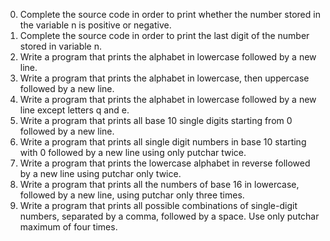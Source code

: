 0. Complete the source code in order to print whether the number stored in the variable n is positive or negative.
1. Complete the source code in order to print the last digit of the number stored in variable n.
2. Write a program that prints the alphabet in lowercase followed by a new line.
3. Write a program that prints the alphabet in lowercase, then uppercase followed by a new line.
4. Write a program that prints the alphabet in lowercase followed by a new line except letters q and e. 
5. Write a program that prints all base 10 single digits starting from 0 followed by a new line.
6. Write a program that prints all single digit numbers in base 10 starting with 0 followed by a new line using only putchar twice.
7. Write a program that prints the lowercase alphabet in reverse followed by a new line using putchar only twice.
8. Write a program that prints all the numbers of base 16 in lowercase, followed by a new line, using putchar only three times.
9. Write a program that prints all possible combinations of single-digit numbers, separated by a comma, followed by a space. Use only putchar maximum of four times. 
